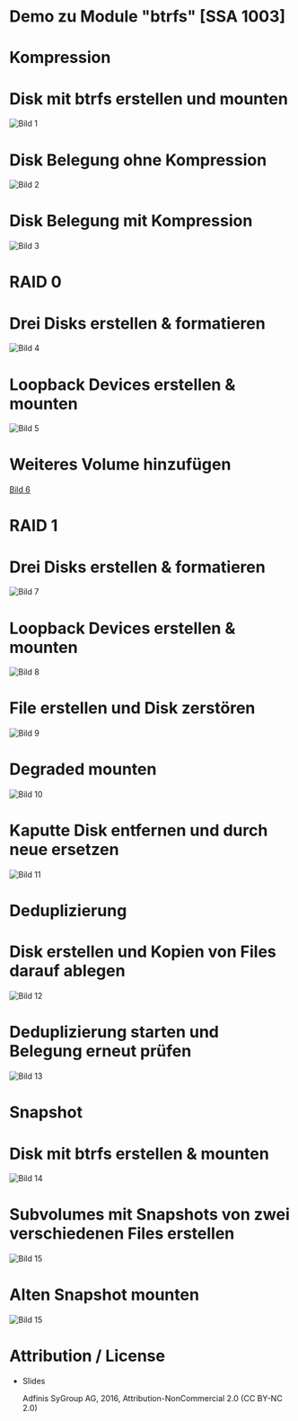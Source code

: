 # Demo zu Module "btrfs" [SSA 1003]

# Kompression

# Disk mit btrfs erstellen und mounten

![Bild 1](demo.png)

# Disk Belegung ohne Kompression

![Bild 2](demo2.png)

# Disk Belegung mit Kompression

![Bild 3](demo3.png)

# RAID 0

# Drei Disks erstellen & formatieren

![Bild 4](demo4.png)

# Loopback Devices erstellen & mounten

![Bild 5](demo5.png)

# Weiteres Volume hinzufügen

[Bild 6](demo6.png)

# RAID 1

# Drei Disks erstellen & formatieren

![Bild 7](demo7.png)

# Loopback Devices erstellen & mounten

![Bild 8](demo8.png)

# File erstellen und Disk zerstören

![Bild 9](demo9.png)

# Degraded mounten

![Bild 10](demo10.png)

# Kaputte Disk entfernen und durch neue ersetzen

![Bild 11](demo11.png)

# Deduplizierung

# Disk erstellen und Kopien von Files darauf ablegen

![Bild 12](demo12.png)

# Deduplizierung starten und Belegung erneut prüfen

![Bild 13](demo13.png)

# Snapshot

# Disk mit btrfs erstellen & mounten

![Bild 14](demo14.png)

# Subvolumes mit Snapshots von zwei verschiedenen Files erstellen

![Bild 15](demo15.png)

# Alten Snapshot mounten

![Bild 15](demo16.png)

# Attribution / License

* Slides

  Adfinis SyGroup AG, 2016, Attribution-NonCommercial 2.0 (CC BY-NC 2.0)
